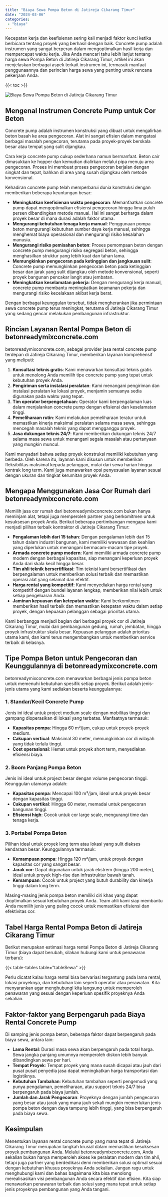 ```yaml
---
title: "Biaya Sewa Pompa Beton di Jatireja Cikarang Timur"
date: "2024-03-06"
categories: 
 - "biaya"
---
```


Kecepatan kerja dan keefisienan sering kali menjadi faktor kunci ketika berbicara tentang proyek yang berhasil dengan baik. Concrete pump adalah instrumen yang sangat berperan dalam mengoptimalkan hasil kerja dan mempercepat waktu kerja. Jika Anda mencari tahu lebih lanjut tentang harga sewa Pompa Beton di Jatireja Cikarang Timur, artikel ini akan menjelaskan berbagai aspek terkait instrumen ini, termasuk manfaat penggunaannya dan perincian harga sewa yang penting untuk rencana pekerjaan Anda.

{{< toc >}}

![Biaya Sewa Pompa Beton di Jatireja Cikarang Timur](https://betoncor8.github.io/pump/concrete-pump%20(3).png)

## Mengenal Instrumen Concrete Pump untuk Cor Beton

Concrete pump adalah instrumen konstruksi yang dibuat untuk mengalirkan beton basah ke area pengecoran. Alat ini sangat efisien dalam mengatasi berbagai masalah pengecoran, terutama pada proyek-proyek berskala besar atau tempat yang sulit dijangkau.

Cara kerja concrete pump cukup sederhana namun bermanfaat. Beton cair dimasukkan ke hopper dan kemudian dialirkan melalui pipa menuju area pengecoran. Proses ini membuat proses pengecoran berjalan dengan singkat dan tepat, bahkan di area yang susah dijangkau oleh metode konvensional.

Kehadiran concrete pump telah memperbarui dunia konstruksi dengan memberikan beberapa keuntungan besar:

- **Meningkatkan keefisienan waktu pengecoran**: Memanfaatkan concrete pump dapat mengoptimalkan efisiensi pengecoran hingga lima puluh persen dibandingkan metode manual. Hal ini sangat berharga dalam proyek besar di mana durasi adalah faktor utama.
- **Mengurangi kebutuhan tenaga kerja manual**: Penggunaan pompa beton mengurangi kebutuhan sumber daya kerja manual, sehingga menghemat biaya operasional dan mengurangi risiko kesalahan manusia.
- **Mengurangi risiko pemisahan beton**: Proses pemompaan beton dengan concrete pump mengurangi risiko segregasi beton, sehingga menghasilkan struktur yang lebih kuat dan tahan lama.
- **Memungkinkan pengecoran pada ketinggian dan jangkauan sulit**: Concrete pump memungkinkan pengecoran beton pada ketinggian besar dan jarak yang sulit dijangkau oleh metode konvensional, seperti proyek bangunan pencakar langit atau jembatan.
- **Meningkatkan keselamatan pekerja**: Dengan mengurangi kerja manual, concrete pump membantu meningkatkan keamanan pekerja dan mengurangi risiko kecelakaan akibat kerja berat.

Dengan berbagai keunggulan tersebut, tidak mengherankan jika permintaan sewa concrete pump terus meningkat, terutama di Jatireja Cikarang Timur yang sedang gencar melakukan pembangunan infrastruktur.

## Rincian Layanan Rental Pompa Beton di betonreadymixconcrete.com

betonreadymixconcrete.com, sebagai provider jasa rental concrete pump terdepan di Jatireja Cikarang Timur, memberikan layanan komprehensif yang meliputi:

1. **Konsultasi teknis gratis**: Kami menawarkan konsultasi teknis gratis untuk menolong Anda memilih tipe concrete pump yang tepat untuk kebutuhan proyek Anda.
2. **Pengiriman serta instalasi peralatan**: Kami menangani pengiriman dan instalasi peralatan ke lokasi proyek, menjamin semuanya sedia digunakan pada waktu yang tepat.
3. **Tim operator berpengetahuan**: Operator kami berpengalaman luas dalam menjalankan concrete pump dengan efisiensi dan keselamatan tinggi.
4. **Pemeliharaan rutin**: Kami melakukan pemeliharaan teratur untuk memastikan kinerja maksimal peralatan selama masa sewa, sehingga mencegah masalah teknis yang dapat mengganggu proyek.
5. **Jasa dukungan teknis 24/7**: Kami memberikan dukungan teknis 24/7 selama masa sewa untuk menangani segala masalah atau pertanyaan yang mungkin muncul.

Kami menyadari bahwa setiap proyek konstruksi memiliki kebutuhan yang berbeda. Oleh karena itu, layanan kami disusun untuk memberikan fleksibilitas maksimal kepada pelanggan, mulai dari sewa harian hingga kontrak long term. Kami juga menawarkan opsi penyesuaian layanan sesuai dengan ukuran dan tingkat kerumitan proyek Anda.

## Mengapa Menggunakan Jasa Cor Rumah dari betonreadymixconcrete.com

Memilih jasa cor rumah dari betonreadymixconcrete.com bukan hanya meminjam alat, tetapi juga memperoleh partner yang berkomitmen untuk kesuksesan proyek Anda. Berikut beberapa pertimbangan mengapa kami menjadi pilihan terbaik kontraktor di Jatireja Cikarang Timur:

- **Pengalaman lebih dari 15 tahun**: Dengan pengalaman lebih dari 15 tahun dalam industri bangunan, kami memiliki wawasan dan keahlian yang diperlukan untuk menangani bermacam-macam tipe proyek.
- **Armada concrete pump modern**: Kami memiliki armada concrete pump modern dengan berbagai kapasitas, siap menangani keperluan proyek Anda dari skala kecil hingga besar.
- **Tim ahli teknik bersertifikasi**: Tim teknisi kami bersertifikasi dan berpengalaman untuk memberikan solusi terbaik dan memastikan operasi alat yang selamat dan efektif.
- **Harga rental yang kompetitif**: Kami menyediakan harga rental yang kompetitif dengan bundel layanan lengkap, memberikan nilai lebih untuk setiap pengeluaran Anda.
- **Jaminan kepuasan dan ketepatan waktu**: Kami berkomitmen memberikan hasil terbaik dan memastikan ketepatan waktu dalam setiap proyek, dengan kepuasan pelanggan sebagai prioritas utama.

Kami berbangga menjadi bagian dari berbagai proyek cor di Jatireja Cikarang Timur, mulai dari pembangunan gedung, rumah, jembatan, hingga proyek infrastruktur skala besar. Kepuasan pelanggan adalah prioritas utama kami, dan kami terus mengembangkan untuk memberikan service terbaik di kelasnya.

## Tipe Pompa Beton untuk Pengecoran dan Keunggulannya di betonreadymixconcrete.com

betonreadymixconcrete.com menawarkan berbagai jenis pompa beton untuk memenuhi kebutuhan spesifik setiap proyek. Berikut adalah jenis-jenis utama yang kami sediakan beserta keunggulannya:

### 1\. Standar/Kecil Concrete Pump

Jenis ini ideal untuk project medium scale dengan mobilitas tinggi dan gampang dioperasikan di lokasi yang terbatas. Manfaatnya termasuk:

- **Kapasitas pompa**: Hingga 60 m³/jam, cukup untuk proyek-proyek medium.
- **Cakupan vertical**: Maksimal 30 meter, memungkinkan cor di wilayah yang tidak terlalu tinggi.
- **Cost operasional**: Hemat untuk proyek short term, menyediakan efisiensi biaya.

### 2\. Boom Panjang Pompa Beton

Jenis ini ideal untuk project besar dengan volume pengecoran tinggi. Keunggulan utamanya adalah:

- **Kapasitas pompa**: Mencapai 100 m³/jam, ideal untuk proyek besar dengan kapasitas tinggi.
- **Cakupan vertikal**: Hingga 60 meter, memadai untuk pengecoran bangunan tinggi.
- **Efisiensi high**: Cocok untuk cor large scale, mengurangi time dan tenaga kerja.

### 3\. Portabel Pompa Beton

Pilihan ideal untuk proyek long term atau lokasi yang sulit diakses kendaraan besar. Keunggulannya termasuk:

- **Kemampuan pompa**: Hingga 120 m³/jam, untuk proyek dengan kapasitas cor yang sangat besar.
- **Jarak cor**: Dapat digunakan untuk jarak ekstrem (hingga 200 meter), ideal untuk proyek high-rise dan infrastruktur bawah tanah.
- **Kemampuan**: Cocok untuk project yang butuh durability dan kinerja tinggi dalam long term.

Masing-masing jenis pompa beton memiliki ciri khas yang dapat dioptimalkan sesuai kebutuhan proyek Anda. Team ahli kami siap membantu Anda memilih jenis yang paling cocok untuk memastikan efisiensi dan efektivitas cor.

## Tabel Harga Rental Pompa Beton di Jatireja Cikarang Timur

Berikut merupakan estimasi harga rental Pompa Beton di Jatireja Cikarang Timur (biaya dapat berubah, silakan hubungi kami untuk penawaran terbaru):

{{< table-tables table="tableSewa" >}}

Perlu dicatat kalau harga rental bisa bervariasi tergantung pada lama rental, lokasi proyeknya, dan kebutuhan lain seperti operator atau perawatan. Kita menyarankan agar menghubungi kita langsung untuk memperoleh penawaran yang sesuai dengan keperluan spesifik proyeknya Anda sekalian.

## Faktor-faktor yang Berpengaruh pada Biaya Rental Concrete Pump

Di samping jenis pompa beton, beberapa faktor dapat berpengaruh pada biaya sewa, antara lain:

- **Lama Rental**: Durasi masa sewa akan berpengaruh pada total harga. Sewa jangka panjang umumnya memperoleh diskon lebih banyak dibandingkan sewa per hari.
- **Tempat Proyek**: Tempat proyek yang mana susah dicapai atau jauh dari pusat pusat penyedia jasa dapat meningkatkan harga transportasi dan logistiknya.
- **Kebutuhan Tambahan**: Kebutuhan tambahan seperti pengemudi yang punya pengalaman, pemeliharaan, atau support teknis 24/7 bisa berpengaruh pada biaya jumlah.
- **Jumlah dan Jarak Pengecoran**: Proyeknya dengan jumlah pengecoran yang besar atau jarak yang mana jauh sekali mungkin memerlukan jenis pompa beton dengan daya tampung lebih tinggi, yang bisa berpengaruh pada biaya sewa.

## Kesimpulan

Menentukan layanan rental concrete pump yang mana tepat di Jatireja Cikarang Timur merupakan langkah krusial dalam memastikan kesuksesan proyek pembangunan Anda. Melalui betonreadymixconcrete.com, Anda sekalian bukan hanya memperoleh akses ke peralatan modern dan tim ahli, tetapi juga partner yang berdedikasi demi memberikan solusi optimal sesuai dengan kebutuhan khusus proyeknya Anda sekalian. Jangan ragu untuk menghubungi kami dan bahas bagaimana kita bisa menolong merealisasikan visi pembangunan Anda secara efektif dan efisien. Kita siap menawarkan penawaran terbaik dan solusi yang mana tepat untuk setiap jenis proyeknya pembangunan yang Anda tangani.
